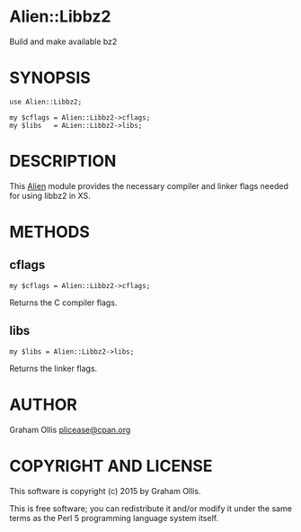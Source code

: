 # Alien::Libbz2

Build and make available bz2

# SYNOPSIS

    use Alien::Libbz2;
    
    my $cflags = Alien::Libbz2->cflags;
    my $libs   = ALien::Libbz2->libs;

# DESCRIPTION

This [Alien](https://metacpan.org/pod/Alien) module provides the necessary compiler and linker flags needed
for using libbz2 in XS.

# METHODS

## cflags

    my $cflags = Alien::Libbz2->cflags;

Returns the C compiler flags.

## libs

    my $libs = Alien::Libbz2->libs;

Returns the linker flags.

# AUTHOR

Graham Ollis <plicease@cpan.org>

# COPYRIGHT AND LICENSE

This software is copyright (c) 2015 by Graham Ollis.

This is free software; you can redistribute it and/or modify it under
the same terms as the Perl 5 programming language system itself.

